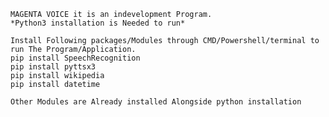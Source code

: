 	MAGENTA VOICE it is an indevelopment Program.
	*Python3 installation is Needed to run*

	Install Following packages/Modules through CMD/Powershell/terminal to run The Program/Application.
	pip install SpeechRecognition
	pip install pyttsx3
	pip install wikipedia
	pip install datetime

	Other Modules are Already installed Alongside python installation
